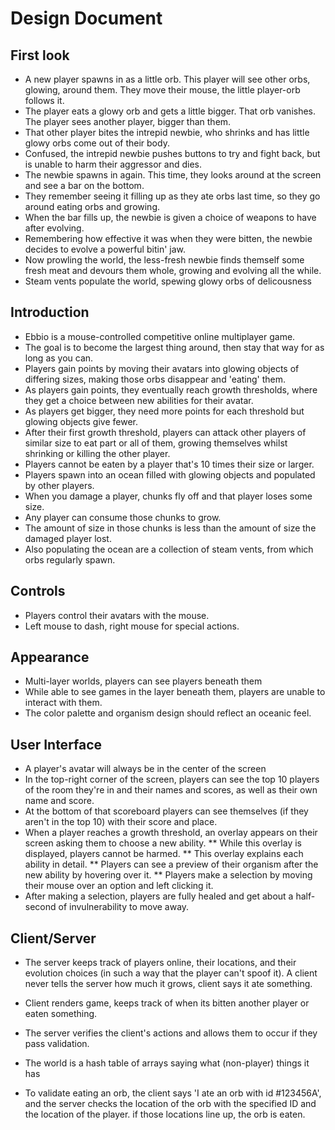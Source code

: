 # Design Document

##  First look
* A new player spawns in as a little orb. This player will see other orbs, glowing, around them. They move their mouse, the little player-orb follows it.
* The player eats a glowy orb and gets a little bigger. That orb vanishes. The player sees another player, bigger than them.
* That other player bites the intrepid newbie, who shrinks and has little glowy orbs come out of their body.
* Confused, the intrepid newbie pushes buttons to try and fight back, but is unable to harm their aggressor and dies.
* The newbie spawns in again. This time, they looks around at the screen and see a bar on the bottom.
* They remember seeing it filling up as they ate orbs last time, so they go around eating orbs and growing.
* When the bar fills up, the newbie is given a choice of weapons to have after evolving. 
* Remembering how effective it was when they were bitten, the newbie decides to evolve a powerful bitin' jaw.
* Now prowling the world, the less-fresh newbie finds themself some fresh meat and devours them whole, growing and evolving all the while.
* Steam vents populate the world, spewing glowy orbs of delicousness

## Introduction
* Ebbio is a mouse-controlled competitive online multiplayer game. 
* The goal is to become the largest thing around, then stay that way for as long as you can.
* Players gain points by moving their avatars into glowing objects of differing sizes, making those orbs disappear and 'eating' them.
* As players gain points, they eventually reach growth thresholds, where they get a choice between new abilities for their avatar.
* As players get bigger, they need more points for each threshold but glowing objects give fewer.
* After their first growth threshold, players can attack other players of similar size to eat part or all of them, growing themselves whilst shrinking or killing the other player.
* Players cannot be eaten by a player that's 10 times their size or larger.
* Players spawn into an ocean filled with glowing objects and populated by other players.
* When you damage a player, chunks fly off and that player loses some size.
* Any player can consume those chunks to grow.
* The amount of size in those chunks is less than the amount of size the damaged player lost.
* Also populating the ocean are a collection of steam vents, from which orbs regularly spawn.

## Controls
* Players control their avatars with the mouse.
* Left mouse to dash, right mouse for special actions.

## Appearance
* Multi-layer worlds, players can see players beneath them
* While able to see games in the layer beneath them, players are unable to interact with them.
* The color palette and organism design should reflect an oceanic feel. 

## User Interface
* A player's avatar will always be in the center of the screen
* In the top-right corner of the screen, players can see the top 10 players of the room they're in and their names and scores, as well as their own name and score.
* At the bottom of that scoreboard players can see themselves (if they aren't in the top 10) with their score and place.
* When a player reaches a growth threshold, an overlay appears on their screen asking them to choose a new ability.
** While this overlay is displayed, players cannot be harmed.
** This overlay explains each ability in detail.
** Players can see a preview of their organism after the new ability by hovering over it.
** Players make a selection by moving their mouse over an option and left clicking it.
* After making a selection, players are fully healed and get about a half-second of invulnerability to move away.

## Client/Server
* The server keeps track of players online, their locations, and their evolution choices (in such a way that the player can't spoof it). A client never tells the server how much it grows, client says it ate something.
* Client renders game, keeps track of when its bitten another player or eaten something.
* The server verifies the client's actions and allows them to occur if they pass validation.

* The world is a hash table of arrays saying what (non-player) things it has

* To validate eating an orb, the client says 'I ate an orb with id #123456A', and the server checks the location of the orb with the specified ID and the location of the player. if those locations line up, the orb is eaten.